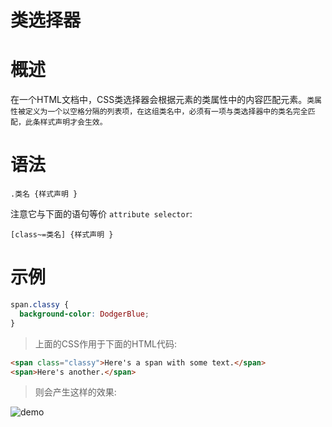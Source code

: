 # 类选择器

# 概述

在一个HTML文档中，CSS类选择器会根据元素的类属性中的内容匹配元素。`类属性被定义为一个以空格分隔的列表项，在这组类名中，必须有一项与类选择器中的类名完全匹配，此条样式声明才会生效。`

# 语法

```
.类名 {样式声明 }
```

注意它与下面的语句等价  `attribute selector`:

```
[class~=类名] {样式声明 }
```

# 示例

```css
span.classy {
  background-color: DodgerBlue;
}
```

> 上面的CSS作用于下面的HTML代码:

```html
<span class="classy">Here's a span with some text.</span>
<span>Here's another.</span>
```

> 则会产生这样的效果:

![demo](/notes/assets/mozillaCss/1617673047(1).jpg)